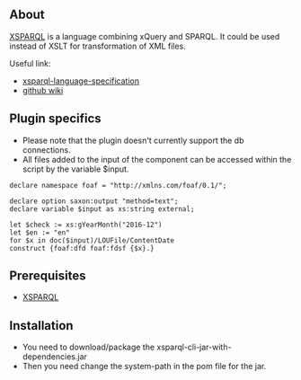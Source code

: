 ## About
[XSPARQL](https://github.com/semantalytics/xsparql) is a language combining xQuery and SPARQL. 
It could be used instead of XSLT for transformation of XML files. 

Useful link:
* [xsparql-language-specification](https://www.w3.org/Submission/xsparql-language-specification/)
* [github wiki](https://github.com/semantalytics/xsparql/wiki) 

## Plugin specifics
* Please note that the plugin doesn't currently support the db connections.
* All files added to the input of the component can be accessed within the script by the variable $input.
```
declare namespace foaf = "http://xmlns.com/foaf/0.1/";

declare option saxon:output "method=text";
declare variable $input as xs:string external;

let $check := xs:gYearMonth("2016-12")
let $en := "en"
for $x in doc($input)/LOUFile/ContentDate
construct {foaf:dfd foaf:fdsf {$x}.}
```

## Prerequisites
* [XSPARQL](https://github.com/semantalytics/xsparql) 

## Installation
- You need to download/package the xsparql-cli-jar-with-dependencies.jar
- Then you need change the system-path in the pom file for the jar.